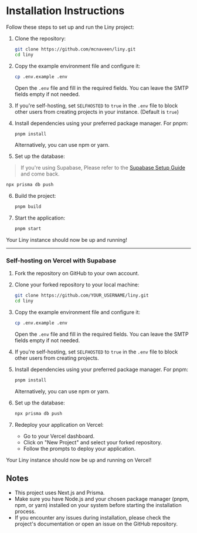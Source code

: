 # Installation Instructions

Follow these steps to set up and run the Liny project:

1. Clone the repository:

   ```bash
   git clone https://github.com/mcnaveen/liny.git
   cd liny
   ```

2. Copy the example environment file and configure it:

   ```bash
   cp .env.example .env
   ```

   Open the `.env` file and fill in the required fields. You can leave the SMTP fields empty if not needed.

3. If you're self-hosting, set `SELFHOSTED` to `true` in the `.env` file to block other users from creating projects in your instance. (Default is `true`)

4. Install dependencies using your preferred package manager. For pnpm:

   ```bash
   pnpm install
   ```

   Alternatively, you can use npm or yarn.

5. Set up the database:

> If you're using Supabase, Please refer to the [Supabase Setup Guide](./use-supabase.md) and come back.

```bash
npx prisma db push
```

6. Build the project:

   ```bash
   pnpm build
   ```

7. Start the application:
   ```bash
   pnpm start
   ```

Your Liny instance should now be up and running!

---

### Self-hosting on Vercel with Supabase

1. Fork the repository on GitHub to your own account.

2. Clone your forked repository to your local machine:

   ```bash
   git clone https://github.com/YOUR_USERNAME/liny.git
   cd liny
   ```

3. Copy the example environment file and configure it:

   ```bash
   cp .env.example .env
   ```

   Open the `.env` file and fill in the required fields. You can leave the SMTP fields empty if not needed.

4. If you're self-hosting, set `SELFHOSTED` to `true` in the `.env` file to block other users from creating projects.

5. Install dependencies using your preferred package manager. For pnpm:

   ```bash
   pnpm install
   ```

   Alternatively, you can use npm or yarn.

6. Set up the database:

   ```bash
   npx prisma db push
   ```

7. Redeploy your application on Vercel:
   - Go to your Vercel dashboard.
   - Click on "New Project" and select your forked repository.
   - Follow the prompts to deploy your application.

Your Liny instance should now be up and running on Vercel!

## Notes

- This project uses Next.js and Prisma.
- Make sure you have Node.js and your chosen package manager (pnpm, npm, or yarn) installed on your system before starting the installation process.
- If you encounter any issues during installation, please check the project's documentation or open an issue on the GitHub repository.
